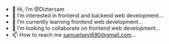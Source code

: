 - 👋 Hi, I’m @Diztersam
- 👀 I’m interested in frontend and backend web development...
- 🌱 I’m currently learning frontend web development...
- 💞️ I’m looking to collaborate on frontend web development...
- 📫 How to reach me samuelseyi690@gmail.com...

<!---
Diztersam/Diztersam is a ✨ special ✨ repository because its `README.md` (this file) appears on your GitHub profile.
You can click the Preview link to take a look at your changes.
--->
